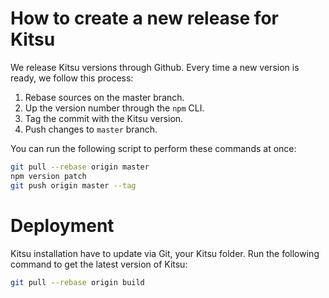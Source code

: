 # How to create a new release for Kitsu

We release Kitsu versions through Github. Every time a new version is ready, we
follow this process:

1. Rebase sources on the master branch.
2. Up the version number through the `npm` CLI. 
3. Tag the commit with the Kitsu version.
4. Push changes to `master` branch.

You can run the following script to perform these commands at once:

```bash
git pull --rebase origin master
npm version patch
git push origin master --tag
```


# Deployment

Kitsu installation have to update via Git, your Kitsu folder. Run the following
command to get the latest version of Kitsu:

```bash
git pull --rebase origin build
```

